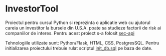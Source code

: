 # InvestorTool
Proiectul pentru cursul Python si reprezinta o aplicatie web cu ajutorul careia un investitor la bursele din U.S.A. poate sa studieze factorii de risk ai companiilor de interes.
Pentru acest proiect s-a folosit [sec-api](https://sec-api.io/docs) 

Tehnologiile utilizate sunt: Python/Flask, HTML, CSS, PostgresSQL.
Pentru initializarea proiectului trebuie rulat scriptul [init_db.sql](https://github.com/v1lux/InvestorTool/database/init.sql) pe baza de date.

